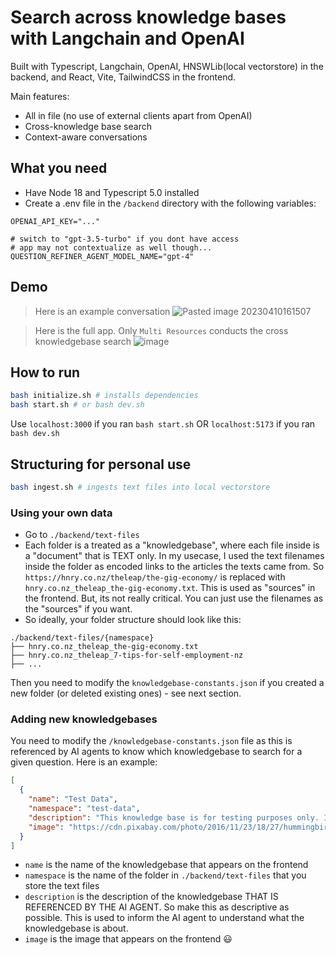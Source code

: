 # Search across knowledge bases with Langchain and OpenAI

Built with Typescript, Langchain, OpenAI, HNSWLib(local vectorstore) in the backend, and React, Vite, TailwindCSS in the frontend.

Main features:

- All in file (no use of external clients apart from OpenAI)
- Cross-knowledge base search
- Context-aware conversations

## What you need

- Have Node 18 and Typescript 5.0 installed
- Create a .env file in the `/backend` directory with the following variables:

```
OPENAI_API_KEY="..."

# switch to "gpt-3.5-turbo" if you dont have access
# app may not contextualize as well though...
QUESTION_REFINER_AGENT_MODEL_NAME="gpt-4"
```

## Demo

> Here is an example conversation
> ![Pasted image 20230410161507](https://user-images.githubusercontent.com/51255216/230964287-3d446008-48c0-4492-9356-79552640b84f.png)

> Here is the full app. Only `Multi Resources` conducts the cross knowledgebase search
> ![image](https://user-images.githubusercontent.com/51255216/230964811-181f02ea-bdd7-41bc-a5c1-3ffcd06cbc91.png)

## How to run

```bash
bash initialize.sh # installs dependencies
bash start.sh # or bash dev.sh
```

Use `localhost:3000` if you ran `bash start.sh` OR
`localhost:5173` if you ran `bash dev.sh`

## Structuring for personal use

```bash
bash ingest.sh # ingests text files into local vectorstore
```

### Using your own data

- Go to `./backend/text-files`
- Each folder is a treated as a "knowledgebase", where each file inside is a "document" that is TEXT only. In my usecase, I used the text filenames inside the folder as encoded links to the articles the texts came from. So `https://hnry.co.nz/theleap/the-gig-economy/` is replaced with `hnry.co.nz_theleap_the-gig-economy.txt`. This is used as "sources" in the frontend. But, its not really critical. You can just use the filenames as the "sources" if you want.
- So ideally, your folder structure should look like this:

```
./backend/text-files/{namespace}
├── hnry.co.nz_theleap_the-gig-economy.txt
├── hnry.co.nz_theleap_7-tips-for-self-employment-nz
├── ...
```

Then you need to modify the `knowledgebase-constants.json` if you created a new folder (or deleted existing ones) - see next section.

### Adding new knowledgebases

You need to modify the `/knowledgebase-constants.json` file as this is referenced by AI agents to know which knowledgebase to search for a given question. Here is an example:

```json
[
  {
    "name": "Test Data",
    "namespace": "test-data",
    "description": "This knowledge base is for testing purposes only. It contains dummy data that can be used for testing and development purposes. This knowledge base is not intended for production use.",
    "image": "https://cdn.pixabay.com/photo/2016/11/23/18/27/hummingbird-1854225_960_720.jpg"
  }
]
```

- `name` is the name of the knowledgebase that appears on the frontend
- `namespace` is the name of the folder in `./backend/text-files` that you store the text files
- `description` is the description of the knowledgebase THAT IS REFERENCED BY THE AI AGENT. So make this as descriptive as possible. This is used to inform the AI agent to understand what the knowledgebase is about.
- `image` is the image that appears on the frontend 😃
